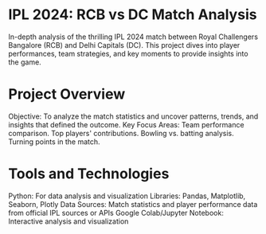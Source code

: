 # IPL 2024: RCB vs DC Match Analysis

In-depth analysis of the thrilling IPL 2024 match between Royal Challengers Bangalore (RCB) and Delhi Capitals (DC).
This project dives into player performances, team strategies, and key moments to provide insights into the game.

# Project Overview
Objective: To analyze the match statistics and uncover patterns, trends, and insights that defined the outcome.
Key Focus Areas:
Team performance comparison.
Top players' contributions.
Bowling vs. batting analysis.
Turning points in the match.

# Tools and Technologies
Python: For data analysis and visualization
Libraries: Pandas, Matplotlib, Seaborn, Plotly
Data Sources: Match statistics and player performance data from official IPL sources or APIs
Google Colab/Jupyter Notebook: Interactive analysis and visualization
